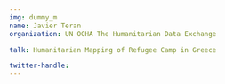 ```yaml
---
img: dummy_m
name: Javier Teran
organization: UN OCHA The Humanitarian Data Exchange

talk: Humanitarian Mapping of Refugee Camp in Greece

twitter-handle:
---
```

